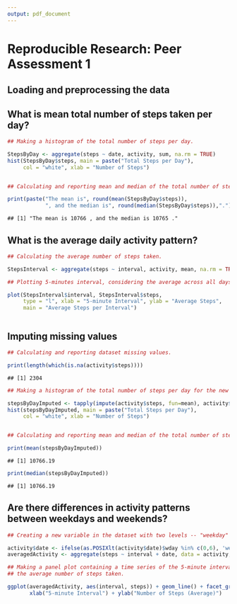 ```yaml
---
output: pdf_document
---
```

# Reproducible Research: Peer Assessment 1

## Loading and preprocessing the data




## What is mean total number of steps taken per day?


```r
## Making a histogram of the total number of steps per day.

StepsByDay <- aggregate(steps ~ date, activity, sum, na.rm = TRUE)
hist(StepsByDay$steps, main = paste("Total Steps per Day"), 
     col = "white", xlab = "Number of Steps")
```

<img src="PA1_template_files/figure-html/unnamed-chunk-2-1.png" title="" alt="" style="display: block; margin: auto;" />

```r
## Calculating and reporting mean and median of the total number of steps per day.

print(paste("The mean is", round(mean(StepsByDay$steps)), 
            ", and the median is", round(median(StepsByDay$steps)),"."))
```

```
## [1] "The mean is 10766 , and the median is 10765 ."
```

## What is the average daily activity pattern?


```r
## Calculating the average number of steps taken.

StepsInterval <- aggregate(steps ~ interval, activity, mean, na.rm = TRUE)

## Plotting 5-minutes interval, considering the average across all days.

plot(StepsInterval$interval, StepsInterval$steps, 
     type = "l", xlab = "5-minute Interval", ylab = "Average Steps", 
     main = "Average Steps per Interval")
```

<img src="PA1_template_files/figure-html/unnamed-chunk-3-1.png" title="" alt="" style="display: block; margin: auto;" />

## Imputing missing values


```r
## Calculating and reporting dataset missing values. 

print(length(which(is.na(activity$steps))))
```

```
## [1] 2304
```


```r
## Making a histogram of the total number of steps per day for the new dataset.

stepsByDayImputed <- tapply(impute(activity$steps, fun=mean), activity$date, sum)
hist(stepsByDayImputed, main = paste("Total Steps per Day"), 
     col = "white", xlab = "Number of Steps")
```

<img src="PA1_template_files/figure-html/unnamed-chunk-5-1.png" title="" alt="" style="display: block; margin: auto;" />

```r
## Calculating and reporting mean and median of the total number of steps per day.

print(mean(stepsByDayImputed))
```

```
## [1] 10766.19
```

```r
print(median(stepsByDayImputed))
```

```
## [1] 10766.19
```

## Are there differences in activity patterns between weekdays and weekends?


```r
## Creating a new variable in the dataset with two levels -- "weekday" and "weekend".

activity$date <- ifelse(as.POSIXlt(activity$date)$wday %in% c(0,6), 'weekend', 'weekday')
averagedActivity <- aggregate(steps ~ interval + date, data = activity, mean)

## Making a panel plot containing a time series of the 5-minute interval and 
## the average number of steps taken.

ggplot(averagedActivity, aes(interval, steps)) + geom_line() + facet_grid(date ~ .) + 
       xlab("5-minute Interval") + ylab("Number of Steps (Average)")
```

<img src="PA1_template_files/figure-html/unnamed-chunk-6-1.png" title="" alt="" style="display: block; margin: auto;" />
